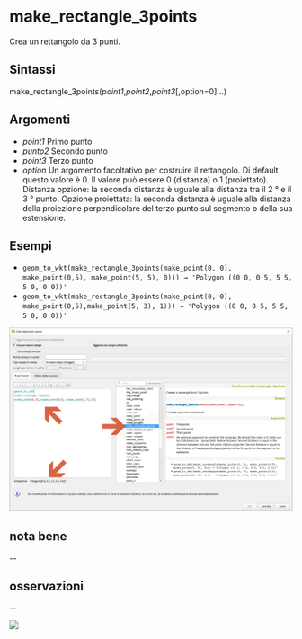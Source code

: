 # make_rectangle_3points

Crea un rettangolo da 3 punti.

## Sintassi

make_rectangle_3points(_point1_,_point2_,_point3_[,option=0]…)

## Argomenti

* _point1_ Primo punto
* _punto2_ Secondo punto
* _point3_ Terzo punto
* _option_ Un argomento facoltativo per costruire il rettangolo. Di default questo valore è 0. Il valore può essere 0 (distanza) o 1 (proiettato). Distanza opzione: la seconda distanza è uguale alla distanza tra il 2 ° e il 3 ° punto. Opzione proiettata: la seconda distanza è uguale alla distanza della proiezione perpendicolare del terzo punto sul segmento o della sua estensione.

## Esempi

* `geom_to_wkt(make_rectangle_3points(make_point(0, 0), make_point(0,5), make_point(5, 5), 0))) → 'Polygon ((0 0, 0 5, 5 5, 5 0, 0 0))'`
* `geom_to_wkt(make_rectangle_3points(make_point(0, 0), make_point(0,5),make_point(5, 3), 1))) → 'Polygon ((0 0, 0 5, 5 5, 5 0, 0 0))'`

![](../../img/geometria/make_rectangle_3points/make_rectangle_3points1.png)

## nota bene

--

## osservazioni

--

![](../../img/geometria/make_rectangle_3points/make_rectangle_3points2.png)
